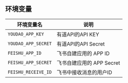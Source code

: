 ## 环境变量



|环境变量名 | 说明|
|---|---|
|`YOUDAO_APP_KEY` | 有道API的API KEY |
|`YOUDAO_APP_SECRET`| 有道API的API Secret |
|`FEISHU_APP_ID`| 飞书自建应用的 APP ID | 
|`FEISHU_APP_SECRET`| 飞书自建应用的 APP Secret |
|`FEISHU_RECEIVE_ID`| 飞书中接收消息的用户ID |